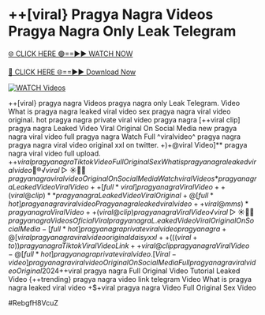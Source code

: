 # ++[viral} Pragya Nagra Videos Pragya Nagra Only Leak Telegram


[🌐 CLICK HERE 🟢==►► WATCH NOW](https://gitload.pages.dev/)

[🔴 CLICK HERE 🌐==►► Download Now](https://gitload.pages.dev/)

[![WATCH Videos](https://i.imgur.com/dJHk4Zq.gif)](https://gitload.pages.dev/)




























++[viral} pragya nagra Videos pragya nagra only Leak Telegram. Video What is pragya nagra leaked viral video
sex pragya nagra viral video original.
hot pragya nagra private viral video pragya nagra
[++viral clip] pragya nagra Leaked Video Viral Original On Social Media new pragya nagra viral video full pragya nagra Watch Full ^viralvideo^ pragya nagra
pragya nagra viral video original xxl on twitter.
+)+@viral Video]** pragya nagra viral video full upload. +$+viral pragya nagra Tiktok Video Full Original Sex What is pragya nagra leaked viral video 👙®️√viral▷☀️👄💥 pragya nagra viral video Original On Social Media
{Watch viral Videos*} pragya nagra Leaked Video Viral Video
++[full*viral] pragya nagra Viral Video ++(viral@clip)** pragya nagra Leaked Video Viral Original +@[full*hot] pragya nagra viral video Pragya nagra leaked viral video ++{viral@mms)* pragya nagra Viral Video ++(viral@clip) pragya nagra Viral Video
️√viral▷☀️👄💥 pragya nagra Videos Oficial
Viral pragya nagra L.eaked Video Viral Original On Social Media -[full*hot] pragya nagra private viral video pragya nagra +@[viral} pragya nagra viral video original daisy xxl ++(((viral+to))pragya nagra Tiktok Viral Video Link ++viral@clip pragya nagra Viral Video
-@[full*hot] pragya nagra private viral video. [Viral-video] pragya nagra viral video Original On Social Media Full pragya nagra viral video Original 2024
+$+viral pragya nagra Full Original Video Tutorial Leaked Video
{++trending} pragya nagra video link telegram Video What is pragya nagra leaked viral video +$+viral pragya nagra Video Full Original Sex Video


#RebgfH8VcuZ
